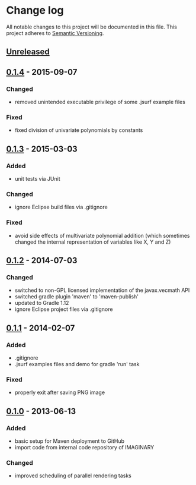 # Change log
All notable changes to this project will be documented in this file.
This project adheres to [Semantic Versioning](http://semver.org/).

## [Unreleased][unreleased]

## [0.1.4] - 2015-09-07
### Changed
- removed unintended executable privilege of some .jsurf example files

### Fixed
- fixed division of univariate polynomials by constants

## [0.1.3] - 2015-03-03
### Added
- unit tests via JUnit

### Changed
- ignore Eclipse build files via .gitignore

### Fixed
- avoid side effects of multivariate polynomial addition (which sometimes changed
  the internal representation of variables like X, Y and Z)

## [0.1.2] - 2014-07-03
### Changed
- switched to non-GPL licensed implementation of the javax.vecmath API
- switched gradle plugin 'maven' to 'maven-publish'
- updated to Gradle 1.12
- ignore Eclipse project files via .gitignore

## [0.1.1] - 2014-02-07
### Added
- .gitignore
- .jsurf examples files and demo for gradle 'run' task

### Fixed
- properly exit after saving PNG image

## [0.1.0] - 2013-06-13
### Added
- basic setup for Maven deployment to GitHub
- import code from internal code repository of IMAGINARY

### Changed
- improved scheduling of parallel rendering tasks

[unreleased]: https://github.com/IMAGINARY/jsurf/compare/v0.1.4...HEAD
[0.1.4]: https://github.com/IMAGINARY/jsurf/compare/v0.1.3...v0.1.4
[0.1.3]: https://github.com/IMAGINARY/jsurf/compare/v0.1.2...v0.1.3
[0.1.2]: https://github.com/IMAGINARY/jsurf/compare/v0.1.1...v0.1.2
[0.1.1]: https://github.com/IMAGINARY/jsurf/compare/v0.1.0...v0.1.1
[0.1.0]: https://github.com/IMAGINARY/jsurf/compare/v0.0.0...v0.1.0
